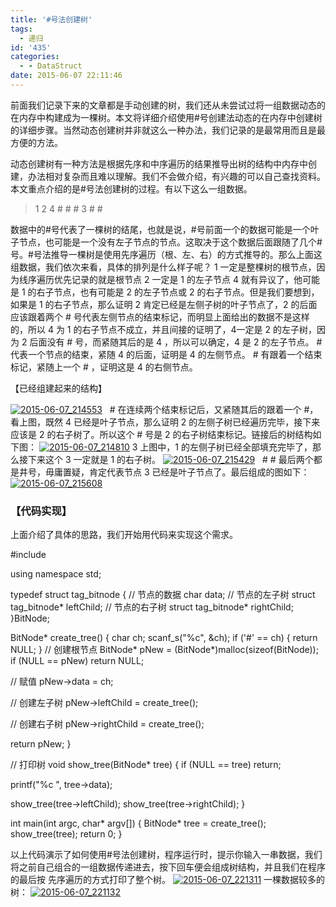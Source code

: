 ```yaml
---
title: '#号法创建树'
tags:
  - 递归
id: '435'
categories:
  - - DataStruct
date: 2015-06-07 22:11:46
---
```


前面我们记录下来的文章都是手动创建的树，我们还从未尝试过将一组数据动态的在内存中构建成为一棵树。本文将详细介绍使用#号创建法动态的在内存中创建树的详细步骤。当然动态创建树并非就这么一种办法，我们记录的是最常用而且是最方便的方法。
<!-- more -->
动态创建树有一种方法是根据先序和中序遍历的结果推导出树的结构中内存中创建，办法相对复杂而且难以理解。我们不会做介绍，有兴趣的可以自己查找资料。本文重点介绍的是#号法创建树的过程。有以下这么一组数据。

> 1 2 4 # # # 3 # #

数据中的#号代表了一棵树的结尾，也就是说，#号前面一个的数据可能是一个叶子节点，也可能是一个没有左子节点的节点。这取决于这个数据后面跟随了几个#号。#号法推导一棵树是使用先序遍历（根、左、右）的方式推导的。那么上面这组数据，我们依次来看，具体的排列是什么样子呢？ 1 一定是整棵树的根节点，因为线序遍历优先记录的就是根节点 2 一定是 1 的左子节点 4 就有异议了，他可能是 1 的右子节点，也有可能是 2 的左子节点或 2 的右子节点。但是我们要想到，如果是 1 的右子节点，那么证明 2 肯定已经是左侧子树的叶子节点了，2 的后面应该跟着两个 # 号代表左侧节点的结束标记，而明显上面给出的数据不是这样的，所以 4 为 1 的右子节点不成立，并且间接的证明了，4一定是 2 的左子树，因为 2 后面没有 # 号，而紧随其后的是 4 ，所以可以确定，4 是 2 的左子节点。 # 代表一个节点的结束，紧随 4 的后面，证明是 4 的左侧节点。 # 有跟着一个结束标记，紧随上一个 # ，证明这是 4 的右侧节点。

【已经组建起来的结构】

[![2015-06-07_214553](http://www.mycode.net.cn/wp-content/uploads/2015/06/2015-06-07_214553.png)](http://www.mycode.net.cn/wp-content/uploads/2015/06/2015-06-07_214553.png)   # 在连续两个结束标记后，又紧随其后的跟着一个 #，看上图，既然 4 已经是叶子节点，那么证明 2 的左侧子树已经遍历完毕，接下来应该是 2 的右子树了。所以这个 # 号是 2 的右子树结束标记。链接后的树结构如下图： [![2015-06-07_214810](http://www.mycode.net.cn/wp-content/uploads/2015/06/2015-06-07_214810.png)](http://www.mycode.net.cn/wp-content/uploads/2015/06/2015-06-07_214810.png) 3 上图中，1 的左侧子树已经全部填充完毕了，那么接下来这个 3 一定就是 1 的右子树。 [![2015-06-07_215429](http://www.mycode.net.cn/wp-content/uploads/2015/06/2015-06-07_215429.png)](http://www.mycode.net.cn/wp-content/uploads/2015/06/2015-06-07_215429.png)   # # 最后两个都是井号，毋庸置疑，肯定代表节点 3 已经是叶子节点了。最后组成的图如下： [![2015-06-07_215608](http://www.mycode.net.cn/wp-content/uploads/2015/06/2015-06-07_215608.png)](http://www.mycode.net.cn/wp-content/uploads/2015/06/2015-06-07_215608.png)

### 【代码实现】

上面介绍了具体的思路，我们开始用代码来实现这个需求。

#include <iostream>

using namespace std;

typedef struct tag\_bitnode
{
// 节点的数据
char data;
// 节点的左子树
struct tag\_bitnode\* leftChild;
// 节点的右子树
struct tag\_bitnode\* rightChild;
}BitNode;

BitNode\* create\_tree()
{
char ch;
scanf\_s("%c", &ch);
if ('#' == ch)
{
return NULL;
}
// 创建根节点
BitNode\* pNew = (BitNode\*)malloc(sizeof(BitNode));
if (NULL == pNew) return NULL;

// 赋值
pNew->data = ch;

// 创建左子树
pNew->leftChild = create\_tree();

// 创建右子树
pNew->rightChild = create\_tree();

return pNew;
}

// 打印树
void show\_tree(BitNode\* tree)
{
if (NULL == tree) return;

printf("%c ", tree->data);

show\_tree(tree->leftChild);
show\_tree(tree->rightChild);
}

int main(int argc, char\* argv\[\])
{
BitNode\* tree = create\_tree();
show\_tree(tree);
return 0;
}

以上代码演示了如何使用#号法创建树，程序运行时，提示你输入一串数据，我们将之前自己组合的一组数据传递进去，按下回车便会组成树结构，并且我们在程序的最后按 先序遍历的方式打印了整个树。 [![2015-06-07_221311](http://www.mycode.net.cn/wp-content/uploads/2015/06/2015-06-07_221311.png)](http://www.mycode.net.cn/wp-content/uploads/2015/06/2015-06-07_221311.png) 一棵数据较多的树： [![2015-06-07_221132](http://www.mycode.net.cn/wp-content/uploads/2015/06/2015-06-07_221132.png)](http://www.mycode.net.cn/wp-content/uploads/2015/06/2015-06-07_221132.png)